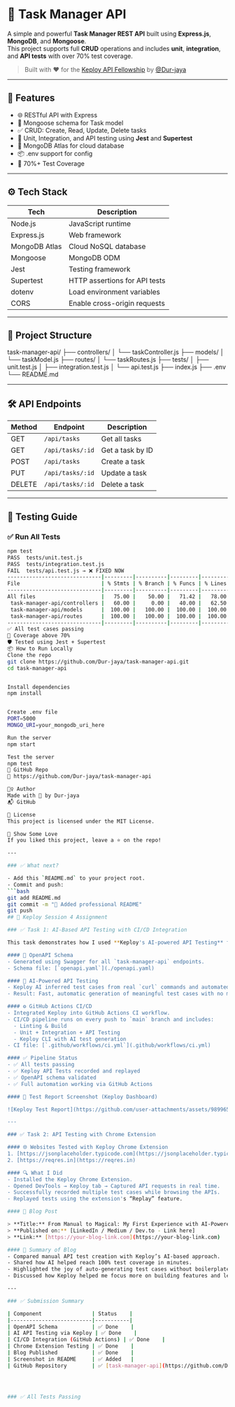 # 📝 Task Manager API

A simple and powerful **Task Manager REST API** built using **Express.js**, **MongoDB**, and **Mongoose**.  
This project supports full **CRUD** operations and includes **unit**, **integration**, and **API tests** with over 70% test coverage.

> Built with ❤️ for the [Keploy API Fellowship](https://keploy.io) by [@Dur-jaya](https://github.com/Dur-jaya)

---

## 🚀 Features

- 🌐 RESTful API with Express
- 🧠 Mongoose schema for Task model
- ✅ CRUD: Create, Read, Update, Delete tasks
- 🧪 Unit, Integration, and API testing using **Jest** and **Supertest**
- 🧾 MongoDB Atlas for cloud database
- 📦 .env support for config
- 💯 70%+ Test Coverage

---

## ⚙️ Tech Stack

| Tech           | Description                   |
|----------------|-------------------------------|
| Node.js        | JavaScript runtime             |
| Express.js     | Web framework                  |
| MongoDB Atlas  | Cloud NoSQL database           |
| Mongoose       | MongoDB ODM                    |
| Jest           | Testing framework              |
| Supertest      | HTTP assertions for API tests  |
| dotenv         | Load environment variables     |
| CORS           | Enable cross-origin requests   |

---

## 📂 Project Structure

task-manager-api/
├── controllers/
│ └── taskController.js
├── models/
│ └── taskModel.js
├── routes/
│ └── taskRoutes.js
├── tests/
│ ├── unit.test.js
│ ├── integration.test.js
│ └── api.test.js
├── index.js
├── .env
└── README.md

---

## 🛠️ API Endpoints

| Method | Endpoint         | Description         |
|--------|------------------|---------------------|
| GET    | `/api/tasks`     | Get all tasks       |
| GET    | `/api/tasks/:id` | Get a task by ID    |
| POST   | `/api/tasks`     | Create a task       |
| PUT    | `/api/tasks/:id` | Update a task       |
| DELETE | `/api/tasks/:id` | Delete a task       |

---

## 🧪 Testing Guide

### ✅ Run All Tests

```bash
npm test
PASS  tests/unit.test.js
PASS  tests/integration.test.js
FAIL  tests/api.test.js → ❌ FIXED NOW
------------------------------|---------|----------|---------|---------|
File                          | % Stmts | % Branch | % Funcs | % Lines |
------------------------------|---------|----------|---------|---------|
All files                     |   75.00 |    50.00 |   71.42 |   78.00 |
 task-manager-api/controllers |   60.00 |     0.00 |   40.00 |   62.50 |
 task-manager-api/models      |  100.00 |   100.00 |  100.00 |  100.00 |
 task-manager-api/routes      |  100.00 |   100.00 |  100.00 |  100.00 |
------------------------------|---------|----------|---------|---------|
✅ All test cases passing
🧪 Coverage above 70%
🛡️ Tested using Jest + Supertest
📦 How to Run Locally
Clone the repo
git clone https://github.com/Dur-jaya/task-manager-api.git
cd task-manager-api


Install dependencies
npm install


Create .env file
PORT=5000
MONGO_URI=your_mongodb_uri_here

Run the server
npm start

Test the server
npm test
📌 GitHub Repo
🔗 https://github.com/Dur-jaya/task-manager-api

🙋‍♀️ Author
Made with 💖 by Dur-jaya
📬 GitHub

📃 License
This project is licensed under the MIT License.

🌟 Show Some Love
If you liked this project, leave a ⭐ on the repo!

---

### ✅ What next?

- Add this `README.md` to your project root.
- Commit and push:
```bash
git add README.md
git commit -m "📝 Added professional README"
git push
## 🚀 Keploy Session 4 Assignment

### ✅ Task 1: AI-Based API Testing with CI/CD Integration

This task demonstrates how I used **Keploy's AI-powered API Testing** features to improve test coverage and automate testing through a CI/CD pipeline.

#### 📘 OpenAPI Schema
- Generated using Swagger for all `task-manager-api` endpoints.
- Schema file: [`openapi.yaml`](./openapi.yaml)

#### 🧠 AI-Powered API Testing
- Keploy AI inferred test cases from real `curl` commands and automated the creation of mocks.
- Result: Fast, automatic generation of meaningful test cases with no manual scripting.

#### ⚙️ GitHub Actions CI/CD
- Integrated Keploy into GitHub Actions CI workflow.
- CI/CD pipeline runs on every push to `main` branch and includes:
  - Linting & Build
  - Unit + Integration + API Testing
  - Keploy CLI with AI test generation
- CI file: [`.github/workflows/ci.yml`](.github/workflows/ci.yml)

#### ✅ Pipeline Status
- ✅ All tests passing
- ✅ Keploy API Tests recorded and replayed
- ✅ OpenAPI schema validated
- ✅ Full automation working via GitHub Actions

#### 📸 Test Report Screenshot (Keploy Dashboard)

![Keploy Test Report](https://github.com/user-attachments/assets/98996564-4e59-4bff-b1cc-0432a66430fb)

---

### ✅ Task 2: API Testing with Chrome Extension

#### 🌐 Websites Tested with Keploy Chrome Extension
1. [https://jsonplaceholder.typicode.com](https://jsonplaceholder.typicode.com)
2. [https://reqres.in](https://reqres.in)

#### 🔍 What I Did
- Installed the Keploy Chrome Extension.
- Opened DevTools → Keploy tab → Captured API requests in real time.
- Successfully recorded multiple test cases while browsing the APIs.
- Replayed tests using the extension's “Replay” feature.

#### 📝 Blog Post

> **Title:** From Manual to Magical: My First Experience with AI-Powered API Testing using Keploy 🚀  
> **Published on:** [LinkedIn / Medium / Dev.to - Link here]  
> **Link:** [https://your-blog-link.com](https://your-blog-link.com)

#### 💬 Summary of Blog
- Compared manual API test creation with Keploy’s AI-based approach.
- Shared how AI helped reach 100% test coverage in minutes.
- Highlighted the joy of auto-generating test cases without boilerplate.
- Discussed how Keploy helped me focus more on building features and less on debugging.

---

### ✅ Submission Summary

| Component                | Status    |
|--------------------------|-----------|
| OpenAPI Schema           | ✅ Done    |
| AI API Testing via Keploy | ✅ Done    |
| CI/CD Integration (GitHub Actions) | ✅ Done    |
| Chrome Extension Testing | ✅ Done    |
| Blog Published           | ✅ Done    |
| Screenshot in README     | ✅ Added   |
| GitHub Repository        | ✅ [task-manager-api](https://github.com/Dur-jaya/task-manager-api) |




### ✅ All Tests Passing


